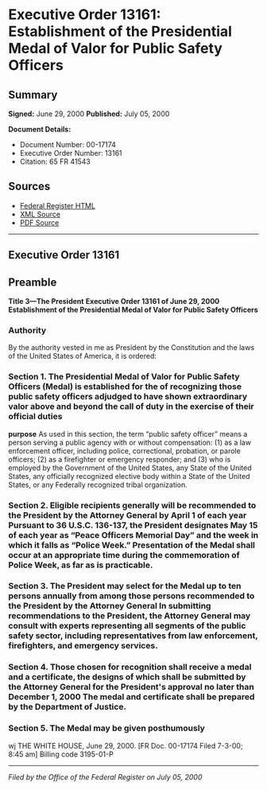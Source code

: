# Executive Order 13161: Establishment of the Presidential Medal of Valor for Public Safety Officers

## Summary

**Signed:** June 29, 2000
**Published:** July 05, 2000

**Document Details:**
- Document Number: 00-17174
- Executive Order Number: 13161
- Citation: 65 FR 41543

## Sources
- [Federal Register HTML](https://www.federalregister.gov/documents/2000/07/05/00-17174/establishment-of-the-presidential-medal-of-valor-for-public-safety-officers)
- [XML Source](https://www.federalregister.gov/documents/full_text/xml/2000/07/05/00-17174.xml)
- [PDF Source](https://www.govinfo.gov/content/pkg/FR-2000-07-05/pdf/00-17174.pdf)

---

## Executive Order 13161

## Preamble

**Title 3—The President**
**Executive Order 13161 of June 29, 2000**
**Establishment of the Presidential Medal of Valor for Public Safety Officers**

### Authority

By the authority vested in me as President by the Constitution and the laws of the United States of America, it is ordered:
### Section 1. The Presidential Medal of Valor for Public Safety Officers (Medal) is established for the  of recognizing those public safety officers adjudged to have shown extraordinary valor above and beyond the call of duty in the exercise of their official duties

**purpose**
 As used in this section, the term “public safety officer” means a person serving a public agency with or without compensation:
    (1) as a law enforcement officer, including police, correctional, probation, or parole officers;
    (2) as a firefighter or emergency responder; and
    (3) who is employed by the Government of the United States, any State of the United States, any officially recognized elective body within a State of the United States, or any Federally recognized tribal organization.
### Section 2. Eligible recipients generally will be recommended to the President by the Attorney General by April 1 of each year Pursuant to 36 U.S.C. 136-137, the President designates May 15 of each year as “Peace Officers Memorial Day” and the week in which it falls as “Police Week.” Presentation of the Medal shall occur at an appropriate time during the commemoration of Police Week, as far as is practicable.

### Section 3. The President may select for the Medal up to ten persons annually from among those persons recommended to the President by the Attorney General In submitting recommendations to the President, the Attorney General may consult with experts representing all segments of the public safety sector, including representatives from law enforcement, firefighters, and emergency services.

### Section 4. Those chosen for recognition shall receive a medal and a certificate, the designs of which shall be submitted by the Attorney General for the President's approval no later than December 1, 2000 The medal and certificate shall be prepared by the Department of Justice.

### Section 5. The Medal may be given posthumously

wj
THE WHITE HOUSE,
June 29, 2000.
[FR Doc. 00-17174
Filed 7-3-00; 8:45 am]
Billing code 3195-01-P

---

*Filed by the Office of the Federal Register on July 05, 2000*
